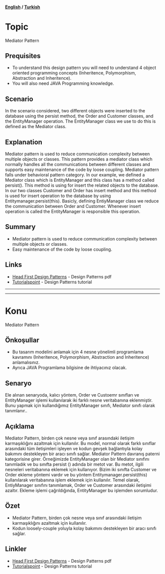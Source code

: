 #### [English](#topic) / [Turkish](#konu)
# Topic

Mediator Pattern

## Prequisites

* To understand this design pattern you will need to understand 4 object oriented programming concepts (Inheritence, Polymorphism, Abstraction and Inheritence). 
* You will also need JAVA Programming knowledge.

## Scenario

In the scenario considered, two different objects were inserted to the database using the persist method, the Order and Customer classes, and the EntityManager operation. The EntityManager class we use to do this is defined as the Mediator class.


## Explanation

Mediator pattern is used to reduce communication complexity between multiple objects or classes. This pattern provides a mediator class which normally handles all the communications between different classes and supports easy maintenance of the code by loose coupling. Mediator pattern falls under behavioral pattern category. In our example, we defined a Mediator class which is EntityManager and this class has a method called persist(). This method is using for insert the related objects to the database. In our two classes Customer and Order has insert method and this method is used for insert operation to the database by using Entitymanager.persist(this). Basicly, defining EntiyManager class we reduce the communication between Order and Customer. Whenever insert operation is called the EntityManager is responsible this operation. 

## Summary

* Mediator pattern is used to reduce communication complexity between multiple objects or classes.
* Easy maintenance of the code by loose coupling.

## Links

* [Head First Design Patterns](https://github.com/kanastasov/Advanced-Java-Programming--First-Semeste-/blob/master/Design%20Patterns%20For%20Dummies%20%26%20HeadFirst/head%20first%20design%20patterns%20-%20ora%202004.pdf) - Design Patterns pdf
* [Tutorialspoint](https://www.tutorialspoint.com/design_pattern/builder_pattern.htm) - Design Patterns tutorial

---
---

# Konu

Mediator Pattern

## Önkoşullar

* Bu tasarım modelini anlamak için 4 nesne yönelimli programlama kavramını (Inheritence, Polymorphism, Abstraction and Inheritence) anlamalısınız. 
* Ayrıca JAVA Programlama bilgisine de ihtiyacınız olacak.

## Senaryo

Ele alınan senaryoda, kalıcı yöntem, Order ve Custoemr sınıfları ve EntityManager işlemi kullanılarak iki farklı nesne veritabanına eklenmiştir. Bunu yapmak için kullandığımız EntityManager sınıfı, Mediator sınıfı olarak tanımlanır..

## Açıklama

Mediator Pattern, birden çok nesne veya sınıf arasındaki iletişim karmaşıklığını azaltmak için kullanılır. Bu model, normal olarak farklı sınıflar arasındaki tüm iletişimleri işleyen ve kodun gevşek bağlantıyla kolay bakımını destekleyen bir aracı sınıfı sağlar. Mediator Pattern davranış paterni kategorisine girer. Örneğimizde EntityManager olan bir Mediator sınıfını tanımladık ve bu sınıfta persist () adında bir metot var. Bu metot, ilgili nesneleri veritabanına eklemek için kullanıyor. Bizim iki sınıfta Customer ve Order ekleme yöntemi vardır ve bu yöntem Entitymanager.persist(this) kullanılarak veritabanına işlem eklemek için kullanılır. Temel olarak, EntiyManager sınıfını tanımlamak, Order ve Customer arasındaki iletişimi azaltır. Ekleme işlemi çağrıldığında, EntityManager bu işlemden sorumludur.

## Özet

* Mediator Pattern, birden çok nesne veya sınıf arasındaki iletişim karmaşıklığını azaltmak için kullanılır.
* Kodun loosely-couple yoluyla kolay bakımını destekleyen bir aracı sınıfı sağlar.

## Linkler

* [Head First Design Patterns](https://github.com/kanastasov/Advanced-Java-Programming--First-Semeste-/blob/master/Design%20Patterns%20For%20Dummies%20%26%20HeadFirst/head%20first%20design%20patterns%20-%20ora%202004.pdf) - Design Patterns pdf
* [Tutorialspoint](https://www.tutorialspoint.com/design_pattern/builder_pattern.htm) - Design Patterns tutorial

